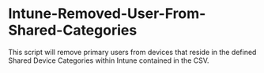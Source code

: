 # Intune-Removed-User-From-Shared-Categories
This script will remove primary users from devices that reside in the defined Shared Device Categories within Intune contained in the CSV.
